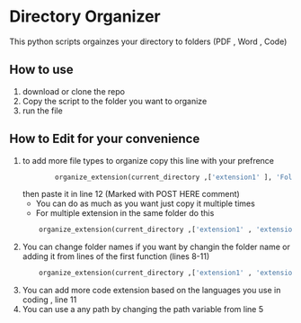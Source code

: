# Directory Organizer
This python  scripts orgainzes your directory to folders (PDF , Word , Code)


## How to use
1. download or clone the repo
2. Copy the script to the folder you want to organize
3. run the file


## How to Edit for your convenience
1. to add more file types to organize copy  this line with your prefrence
    ```python
            organize_extension(current_directory ,['extension1' ], 'Folder Name' )
    ```
    then paste it in line 12 (Marked with POST HERE comment)
    - You can  do as much as you want just copy it multiple times
    - For multiple extension in the same folder do this
    ```python
        organize_extension(current_directory ,['extension1' , 'extension2', 'etc ... ' ], 'FolderName' )
    ```
2. You can change folder names if you want by changin the folder name or adding it from lines of the first function (lines 8-11)
    ```python
        organize_extension(current_directory ,['extension1' , 'extension2', 'etc ... ' ], 'FolderName' )
    ```
3. You can add more code extension based on the languages you use in coding , line 11 
4. You can use a any path by changing the path variable from line 5